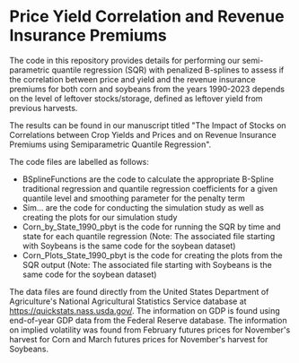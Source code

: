 # Price Yield Correlation and Revenue Insurance Premiums
The code in this repository provides details for performing our semi-parametric quantile regression (SQR) with penalized B-splines to assess if the correlation between price and yield and the revenue insurance premiums for both corn and soybeans from the years 1990-2023 depends on the level of leftover stocks/storage, defined as leftover yield from previous harvests.  

The results can be found in our manuscript titled "The Impact of Stocks on Correlations between Crop Yields and Prices and on Revenue Insurance Premiums using Semiparametric Quantile Regression".

The code files are labelled as follows:
- BSplineFunctions are the code to calculate the appropriate B-Spline traditional regression and quantile regression coefficients for a given quantile level and smoothing parameter for the penalty term
- Sim... are the code for conducting the simulation study as well as creating the plots for our simulation study
- Corn_by_State_1990_pbyt is the code for running the SQR by time and state for each quantile regression (Note: The associated file starting with Soybeans is the same code for the soybean dataset)
- Corn_Plots_State_1990_pbyt is the code for creating the plots from the SQR output (Note: The associated file starting with Soybeans is the same code for the soybean dataset)

The data files are found directly from the United States Department of Agriculture's National Agricultural Statistics Service database at https://quickstats.nass.usda.gov/.  The information on GDP is found using end-of-year GDP data from the Federal Reserve database.  The information on implied volatility was found from February futures prices for November's harvest for Corn and March futures prices for November's harvest for Soybeans.
